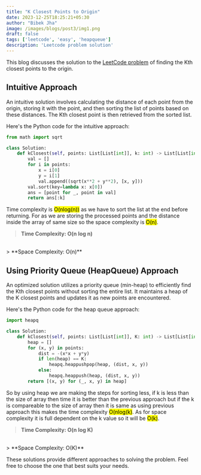 ```yaml
---
title: "K Closest Points to Origin"
date: 2023-12-25T18:25:21+05:30
author: "Bibek Jha"
image: /images/blogs/post3/img1.png
draft: false
tags: ['leetcode', 'easy', 'heapqueue']
description: 'Leetcode problem solution'
---
```


This blog discusses the solution to the [LeetCode problem](https://leetcode.com/problems/kth-closest-points-to-origin/description/) of finding the Kth closest points to the origin.

## Intuitive Approach

An intuitive solution involves calculating the distance of each point from the origin, storing it with the point, and then sorting the list of points based on these distances. The Kth closest point is then retrieved from the sorted list.

Here's the Python code for the intuitive approach:

```python
from math import sqrt

class Solution:
    def kClosest(self, points: List[List[int]], k: int) -> List[List[int]]:
        val = []
        for i in points:
            x = i[0]
            y = i[1]
            val.append((sqrt(x**2 + y**2), [x, y]))
        val.sort(key=lambda x: x[0])
        ans = [point for _, point in val]
        return ans[:k]
```

Time complexity is <mark>O(nlog(n))</mark> as we have to sort the list at the end before returning. For as we are storing the processed points and the distance inside the array of same size so the space complexity is <mark>O(n)</mark>.

> **Time Complexity: O(n log n)**
<br/>
> **Space Complexity: O(n)**

## Using Priority Queue (HeapQueue) Approach

An optimized solution utilizes a priority queue (min-heap) to efficiently find the Kth closest points without sorting the entire list. It maintains a heap of the K closest points and updates it as new points are encountered.

Here's the Python code for the heap queue approach:

```python
import heapq

class Solution:
    def kClosest(self, points: List[List[int]], K: int) -> List[List[int]]:
        heap = []
        for (x, y) in points:
            dist = -(x*x + y*y)
            if len(heap) == K:
                heapq.heappushpop(heap, (dist, x, y))
            else:
                heapq.heappush(heap, (dist, x, y))
        return [(x, y) for (_, x, y) in heap]
```

So by using heap we are making the steps for sorting less, if k is less than the size of array then time it is better than the previous approach but if the k is compareable to the size of array then it is same as using previous approach this makes the time complexity <mark>O(nlog(k)</mark>. As for space complexity it is full dependent on the k value so it will be <mark>O(k)</mark>.

> **Time Complexity: O(n log K)**
<br/> 
> **Space Complexity: O(K)**

These solutions provide different approaches to solving the problem. Feel free to choose the one that best suits your needs.

